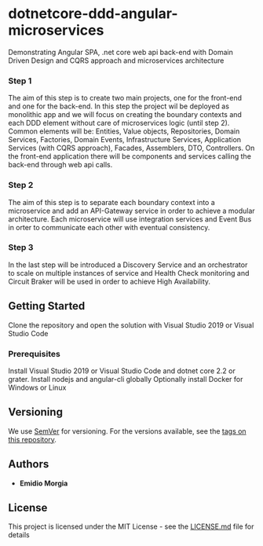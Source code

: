 # dotnetcore-ddd-angular-microservices
Demonstrating Angular SPA, .net core web api back-end with Domain Driven Design and CQRS approach and microservices architecture

### Step 1
The aim of this step is to create two main projects, one for the front-end and one for the back-end. In this step the project wil be deployed as monolithic app and we will focus on creating the boundary contexts and each DDD element without care of microservices logic (until step 2). Common elements will be: Entities, Value objects, Repositories, Domain Services, Factories, Domain Events, Infrastructure Services, Application Services (with CQRS approach), Facades, Assemblers, DTO, Controllers. On the front-end application there will be components and services calling the back-end through web api calls.

### Step 2
The aim of this step is to separate each boundary context into a microservice and add an API-Gateway service in order to achieve a modular architecture. Each microservice will use integration services and Event Bus in orter to communicate each other with eventual consistency.

### Step 3
In the last step will be introduced a Discovery Service and an orchestrator to scale on multiple instances of service and Health Check monitoring and Circuit Braker will be used in order to achieve High Availability.


## Getting Started

Clone the repository and open the solution with Visual Studio 2019 or Visual Studio Code

### Prerequisites

Install Visual Studio 2019 or Visual Studio Code and dotnet core 2.2 or grater.
Install nodejs and angular-cli globally
Optionally install Docker for Windows or Linux

## Versioning

We use [SemVer](http://semver.org/) for versioning. For the versions available, see the [tags on this repository](https://github.com/your/project/tags). 

## Authors

* **Emidio Morgia** 

## License

This project is licensed under the MIT License - see the [LICENSE.md](LICENSE.md) file for details


